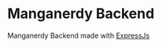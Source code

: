 <h1>Manganerdy Backend</h1>
<p>Manganerdy Backend made with <a href="https://expressjs.com">ExpressJs</a><p/>
